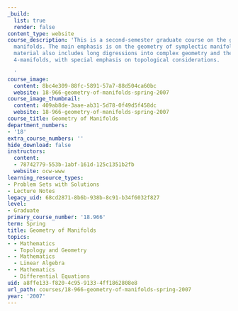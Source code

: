 ```yaml
---
_build:
  list: true
  render: false
content_type: website
course_description: 'This is a second-semester graduate course on the geometry of
  manifolds. The main emphasis is on the geometry of symplectic manifolds, but the
  material also includes long digressions into complex geometry and the geometry of
  4-manifolds, with special emphasis on topological considerations.

  '
course_image:
  content: 8bc4e309-88fc-5891-57a7-88d504ca60bc
  website: 18-966-geometry-of-manifolds-spring-2007
course_image_thumbnail:
  content: 409ab8de-3aae-ab31-5d78-0f49d5f458dc
  website: 18-966-geometry-of-manifolds-spring-2007
course_title: Geometry of Manifolds
department_numbers:
- '18'
extra_course_numbers: ''
hide_download: false
instructors:
  content:
  - 78742779-553b-1abf-161d-125c1351b2fb
  website: ocw-www
learning_resource_types:
- Problem Sets with Solutions
- Lecture Notes
legacy_uid: 68cd2871-8b6b-938b-8c91-b34f6032f827
level:
- Graduate
primary_course_number: '18.966'
term: Spring
title: Geometry of Manifolds
topics:
- - Mathematics
  - Topology and Geometry
- - Mathematics
  - Linear Algebra
- - Mathematics
  - Differential Equations
uid: a8ffe133-f820-4c95-9133-4ff1862808e8
url_path: courses/18-966-geometry-of-manifolds-spring-2007
year: '2007'
---
```

